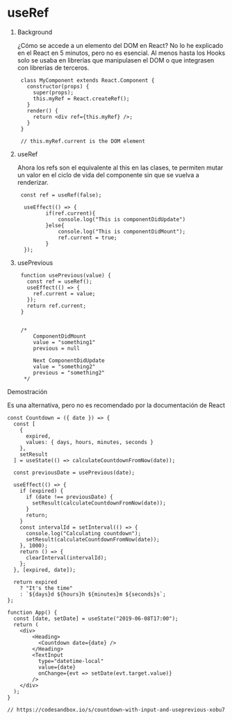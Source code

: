 # useRef

1. Background

    ¿Cómo se accede a un elemento del DOM en React? No lo he explicado en el React en 5 minutos, pero no es esencial. Al menos hasta los Hooks solo se usaba en librerías que manipulasen el DOM o que integrasen con librerías de terceros.

        class MyComponent extends React.Component {
          constructor(props) {
            super(props);
            this.myRef = React.createRef();
          }
          render() {
            return <div ref={this.myRef} />;
          }
        }
        
        // this.myRef.current is the DOM element

2. useRef

    Ahora los refs son el equivalente al this en las clases, te permiten mutar un valor en el ciclo de vida del componente sin que se vuelva a renderizar.

        const ref = useRef(false);
        
         useEffect(() => {
        		if(ref.current){
        			console.log("This is componentDidUpdate")
        		}else{
        			console.log("This is componentDidMount");
        			ref.current = true;
        		} 
         });
         

3. usePrevious

        function usePrevious(value) {
          const ref = useRef();
          useEffect(() => {
            ref.current = value;
          });
          return ref.current;
        }
         
        
        /* 
        	ComponentDidMount
        	value = "something1" 
        	previous = null
        
        	Next ComponentDidUpdate
        	value = "something2"
        	previous = "something2"
         */

Demostración

Es una alternativa, pero no es recomendado por la documentación de React

    const Countdown = ({ date }) => {
      const [
        {
          expired,
          values: { days, hours, minutes, seconds }
        },
        setResult
      ] = useState(() => calculateCountdownFromNow(date));
    
      const previousDate = usePrevious(date);
    
      useEffect(() => {
        if (expired) {
          if (date !== previousDate) {
            setResult(calculateCountdownFromNow(date));
          }
          return;
        }
        const intervalId = setInterval(() => {
          console.log("Calculating countdown");
          setResult(calculateCountdownFromNow(date));
        }, 1000);
        return () => {
          clearInterval(intervalId);
        };
      }, [expired, date]);
    
      return expired
        ? "It's the time"
        : `${days}d ${hours}h ${minutes}m ${seconds}s`;
    };
    
    function App() {
      const [date, setDate] = useState("2019-06-08T17:00");
      return (
        <div>
            <Heading>
              <Countdown date={date} />
            </Heading>
            <TextInput
              type="datetime-local"
              value={date}
              onChange={evt => setDate(evt.target.value)}
            />
        </div>
      );
    }
    
    // https://codesandbox.io/s/countdown-with-input-and-useprevious-xobu7